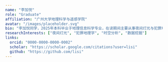 ```yaml
---
name: "李加悦"
role: "Graduate"
affiliation: "广州大学地理科学与遥感学院"
avatar: "/images/placeholder.svg"
bio: "李加悦同学，2025年本科毕业于地理信息科学专业，在读期间主要从事夜间灯光与犯罪地理学相关的实验探索。"
researchInterests: ["夜间灯光", "犯罪地理学", "时空分析", "数据挖掘"]
links:
  orcid: "0000-0000-0000-0002"
  scholar: "https://scholar.google.com/citations?user=lisi"
  github: "https://github.com/lisi"
---
```

